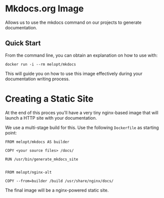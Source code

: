 # Mkdocs.org Image #

Allows us to use the mkdocs command on our projects to generate documentation.

## Quick Start

From the command line, you can obtain an explanation on how to use with:

    docker run -i --rm melopt/mkdocs

This will guide you on how to use this image effectively during your documentation writing process.

# Creating a Static Site

At the end of this proces you'll have a very tiny nginx-based image that will launch a HTTP site
with your documentation.

We use a multi-stage build for this. Use the following `Dockerfile` as starting point:

```
FROM melopt/mkdocs AS builder

COPY <your source files> /docs/

RUN /usr/bin/generate_mkdocs_site


FROM melopt/nginx-alt

COPY --from=builder /build /usr/share/nginx/docs/
```

The final image will be a nginx-powered static site.
